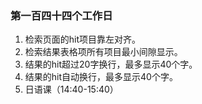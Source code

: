 ### 第一百四十四个工作日
1. 检索页面的hit项目靠左对齐。
2. 检索结果表格项所有项目最小间隙显示。
3. 结果的hit超过20字换行，最多显示40个字。
4. 结果的hit自动换行，最多显示40个字。
4. 日语课（14:40-15:40）